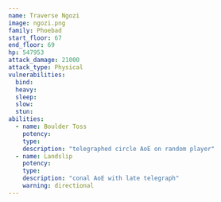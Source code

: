 ```yaml
---
name: Traverse Ngozi
image: ngozi.png
family: Phoebad
start_floor: 67
end_floor: 69
hp: 547953
attack_damage: 21000
attack_type: Physical
vulnerabilities:
  bind: 
  heavy: 
  sleep: 
  slow: 
  stun: 
abilities:
  - name: Boulder Toss
    potency: 
    type: 
    description: "telegraphed circle AoE on random player"
  - name: Landslip
    potency: 
    type: 
    description: "conal AoE with late telegraph"
    warning: directional
---
```

